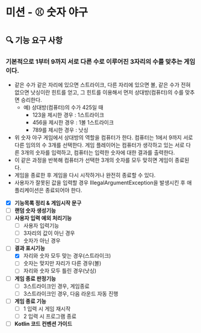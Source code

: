 # 미션 - ⚾ 숫자 야구

## **🔍 기능 요구 사항**
### 기본적으로 1부터 9까지 서로 다른 수로 이루어진 3자리의 수를 맞추는 게임이다.

* 같은 수가 같은 자리에 있으면 스트라이크, 다른 자리에 있으면 볼, 같은 수가 전혀 없으면 낫싱이란 힌트를 얻고, 그 힌트를 이용해서 먼저 상대방(컴퓨터)의 수를 맞추면 승리한다.
  * 예) 상대방(컴퓨터)의 수가 425일 때
    * 123을 제시한 경우 : 1스트라이크
    * 456을 제시한 경우 : 1볼 1스트라이크
    * 789를 제시한 경우 : 낫싱
* 위 숫자 야구 게임에서 상대방의 역할을 컴퓨터가 한다. 컴퓨터는 1에서 9까지 서로 다른 임의의 수 3개를 선택한다. 게임 플레이어는 컴퓨터가 생각하고 있는 서로 다른 3개의 숫자를 입력하고, 컴퓨터는 입력한 숫자에 대한 결과를 출력한다.
* 이 같은 과정을 반복해 컴퓨터가 선택한 3개의 숫자를 모두 맞히면 게임이 종료된다.
* 게임을 종료한 후 게임을 다시 시작하거나 완전히 종료할 수 있다.
* 사용자가 잘못된 값을 입력할 경우 IllegalArgumentException을 발생시킨 후 애플리케이션은 종료되어야 한다.

- [x] **기능목록 정리 & 게임시작 문구**
- [ ] **랜덤 숫자 생성기능**
- [ ] **사용자 입력 예외 처리기능**
  - [ ] 사용자 입력기능
  - [ ] 3자리의 값이 아닌 경우
  - [ ] 숫자가 아닌 경우
- [ ] **결과 표시기능**
  - [x] 자리와 숫자 모두 맞는 경우(스트라이크)
  - [ ] 숫자는 맞지만 자리가 다른 경우(볼)
  - [ ] 자리와 숫자 모두 틀린 경우(낫싱)
- [ ] **게임 종료 판정기능**
  - [ ] 3스트라이크인 경우, 게임종료
  - [ ] 3스트라이크인 경우, 다음 라운드 자동 진행
- [ ] **게임 종료 기능**
  - [ ] 1 입력 시 게임 재시작
  - [ ] 2 입력 시 프로그램 종료
- [ ] **Kotlin 코드 컨벤션 가이드**